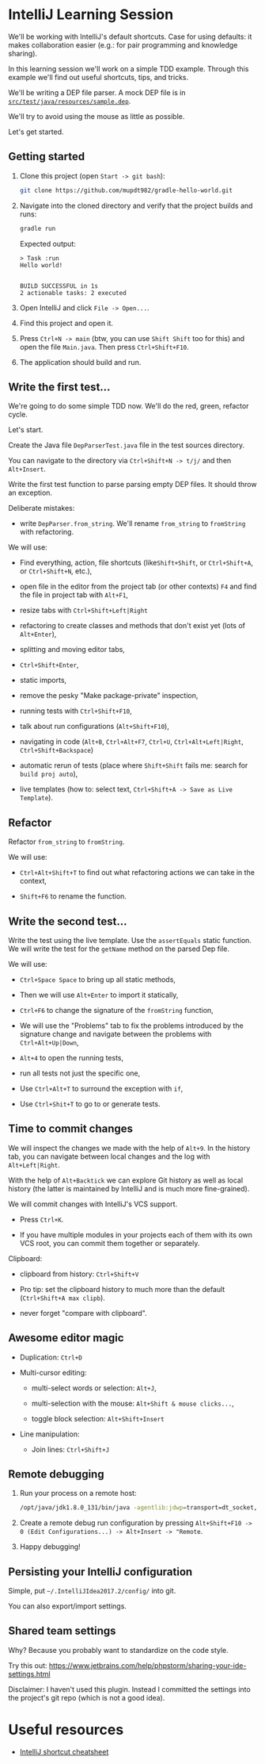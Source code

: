 # IntelliJ Learning Session

We'll be working with IntelliJ's default shortcuts. Case for using defaults: it makes collaboration easier (e.g.: for
pair programming and knowledge sharing).

In this learning session we'll work on a simple TDD example. Through this example we'll find out useful shortcuts, tips,
and tricks.

We'll be writing a DEP file parser. A mock DEP file is in [`src/test/java/resources/sample.dep`](src/test/java/resources/sample.dep).

We'll try to avoid using the mouse as little as possible. 

Let's get started.

## Getting started

1. Clone this project (open `Start -> git bash`):

    ```bash
    git clone https://github.com/mupdt982/gradle-hello-world.git
    ```

1. Navigate into the cloned directory and verify that the project builds and runs:

    ```bash
    gradle run
    ```
    
    Expected output:
   
    ```
    > Task :run
    Hello world!
    
    
    BUILD SUCCESSFUL in 1s
    2 actionable tasks: 2 executed
    ```

1. Open IntelliJ and click `File -> Open...`.

1. Find this project and open it.

1. Press `Ctrl+N -> main` (btw, you can use `Shift Shift` too for this) and open the file `Main.java`. Then press 
    `Ctrl+Shift+F10`.

1. The application should build and run.


## Write the first test...

We're going to do some simple TDD now. We'll do the red, green, refactor cycle.

Let's start.

Create the Java file `DepParserTest.java` file in the test sources directory.

You can navigate to the directory via `Ctrl+Shift+N -> t/j/` and then `Alt+Insert`.

Write the first test function to parse parsing empty DEP files. It should throw an exception.


Deliberate mistakes:

- write `DepParser.from_string`. We'll rename `from_string` to `fromString` with refactoring.


We will use:

- Find everything, action, file shortcuts (like`Shift+Shift`, or `Ctrl+Shift+A`, or `Ctrl+Shift+N`, etc.),

- open file in the editor from the project tab (or other contexts) `F4` and find the file in project tab with `Alt+F1`,

- resize tabs with `Ctrl+Shift+Left|Right`

- refactoring to create classes and methods that don't exist yet (lots of `Alt+Enter`),

- splitting and moving editor tabs,

- `Ctrl+Shift+Enter`,

- static imports,

- remove the pesky "Make package-private" inspection,

- running tests with `Ctrl+Shift+F10`,

- talk about run configurations (`Alt+Shift+F10`),

- navigating in code (`Alt+B`, `Ctrl+Alt+F7`, `Ctrl+U`, `Ctrl+Alt+Left|Right`, `Ctrl+Shift+Backspace`)

- automatic rerun of tests (place where `Shift+Shift` fails me: search for `build proj auto`),

- live templates (how to: select text, `Ctrl+Shift+A -> Save as Live Template`).

## Refactor

Refactor `from_string` to `fromString`.

We will use:

- `Ctrl+Alt+Shift+T` to find out what refactoring actions we can take in the context,

- `Shift+F6` to rename the function.


## Write the second test...

Write the test using the live template. Use the `assertEquals` static function. We will write 
the test for the `getName` method on the parsed Dep file.

We will use:

- `Ctrl+Space Space` to bring up all static methods,

- Then we will use `Alt+Enter` to import it statically,

- `Ctrl+F6` to change the signature of the `fromString` function,

- We will use the "Problems" tab to fix the problems introduced by the signature change and navigate between the
    problems with `Ctrl+Alt+Up|Down`,

- `Alt+4` to open the running tests,

- run all tests not just the specific one,

- Use `Ctrl+Alt+T` to surround the exception with `if`,

- Use `Ctrl+Shit+T` to go to  or generate tests.


## Time to commit changes

We will inspect the changes we made with the help of `Alt+9`. In the history tab, you can navigate between
local changes and the log with `Alt+Left|Right`.

With the help of `Alt+Backtick` we can explore Git history as well as local history (the latter is maintained by
IntelliJ and is much more fine-grained).

We will commit changes with IntelliJ's VCS support.

- Press `Ctrl+K`.

- If you have multiple modules in your projects each of them with its own VCS root, you can 
    commit them together or separately. 

Clipboard:

- clipboard from history: `Ctrl+Shift+V`

- Pro tip: set the clipboard history to much more than the default (`Ctrl+Shift+A max clipb`).

- never forget "compare with clipboard".


## Awesome editor magic

- Duplication: `Ctrl+D`

- Multi-cursor editing:

    - multi-select words or selection: `Alt+J`,
    
    - multi-selection with the mouse: `Alt+Shift & mouse clicks...`,
    
    - toggle block selection: `Alt+Shift+Insert`

- Line manipulation:

    - Join lines: `Ctrl+Shift+J`


## Remote debugging

1.  Run your process on a remote host:
    
    ```bash
    /opt/java/jdk1.8.0_131/bin/java -agentlib:jdwp=transport=dt_socket,server=y,suspend=n,address=5005 -jar idea-tdd-example-1.0-SNAPSHOT.jar
    ```

1. Create a remote debug run configuration by pressing `Alt+Shift+F10 -> 0 (Edit Configurations...) -> Alt+Insert -> "Remote`.

1. Happy debugging!


## Persisting your IntelliJ configuration

Simple, put `~/.IntelliJIdea2017.2/config/` into git.

You can also export/import settings.

## Shared team settings

Why? Because you probably want to standardize on the code style.

Try this out: https://www.jetbrains.com/help/phpstorm/sharing-your-ide-settings.html

Disclaimer: I haven't used this plugin. Instead I committed the settings into the project's git repo (which is not a good idea).


# Useful resources

- [IntelliJ shortcut cheatsheet](https://resources.jetbrains.com/storage/products/intellij-idea/docs/IntelliJIDEA_ReferenceCard.pdf)